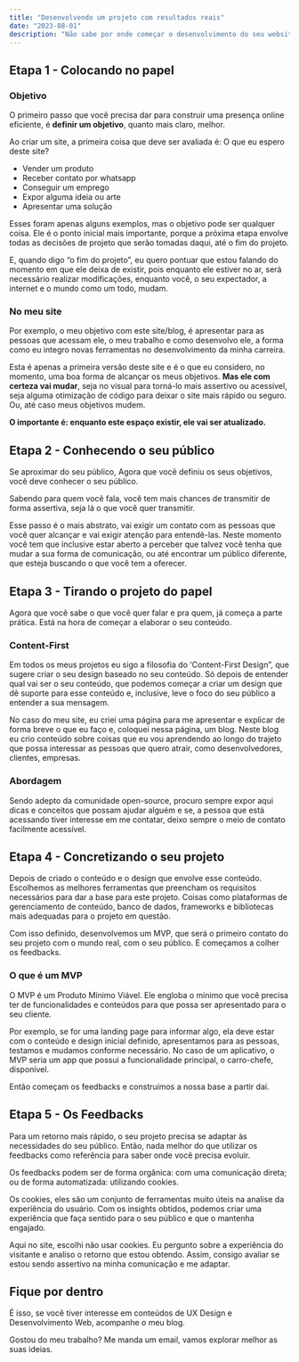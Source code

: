 ```yaml
---
title: "Desenvolvendo um projeto com resultados reais"
date: "2023-08-01"
description: "Não sabe por onde começar o desenvolvimento do seu website? Sempre começe pelo objetivo."
---
```


## **Etapa 1 - Colocando no papel**

### **Objetivo**

O primeiro passo que você precisa dar para construir uma presença online eficiente, é **definir um objetivo**, quanto mais claro, melhor.

Ao criar um site, a primeira coisa que deve ser avaliada é: O que eu espero deste site?

- Vender um produto
- Receber contato por whatsapp
- Conseguir um emprego
- Expor alguma ideia ou arte
- Apresentar uma solução

Esses foram apenas alguns exemplos, mas o objetivo pode ser qualquer coisa. Ele é o ponto inicial mais importante, porque a próxima etapa envolve todas as decisões de projeto que serão tomadas daqui, até o fim do projeto.

E, quando digo “o fim do projeto”, eu quero pontuar que estou falando do momento em que ele deixa de existir, pois enquanto ele estiver no ar, será necessário realizar modificações, enquanto você, o seu expectador, a internet e o mundo como um todo, mudam.

### **No meu site**

Por exemplo, o meu objetivo com este site/blog, é apresentar para as pessoas que acessam ele, o meu trabalho e como desenvolvo ele, a forma como eu integro novas ferramentas no desenvolvimento da minha carreira.

Esta é apenas a primeira versão deste site e é o que eu considero, no momento, uma boa forma de alcançar os meus objetivos. **Mas ele com certeza vai mudar**, seja no visual para torná-lo mais assertivo ou acessível, seja alguma otimização de código para deixar o site mais rápido ou seguro. Ou, até caso meus objetivos mudem.

**O importante é: enquanto este espaço existir, ele vai ser atualizado.**

## **Etapa 2 - Conhecendo o seu público**

Se aproximar do seu público, Agora que você definiu os seus objetivos, você deve conhecer o seu público.

Sabendo para quem você fala, você tem mais chances de transmitir de forma assertiva, seja lá o que você quer transmitir.

Esse passo é o mais abstrato, vai exigir um contato com as pessoas que você quer alcançar e vai exigir atenção para entendê-las. Neste momento você tem que inclusive estar aberto a perceber que talvez você tenha que mudar a sua forma de comunicação, ou até encontrar um público diferente, que esteja buscando o que você tem a oferecer.

## **Etapa 3 - Tirando o projeto do papel**

Agora que você sabe o que você quer falar e pra quem, já começa a parte prática. Está na hora de começar a elaborar o seu conteúdo.

### **Content-First**

Em todos os meus projetos eu sigo a filosofia do ‘Content-First Design”, que sugere criar o seu design baseado no seu conteúdo. Só depois de entender qual vai ser o seu conteúdo, que podemos começar a criar um design que dê suporte para esse conteúdo e, inclusive, leve o foco do seu público a entender a sua mensagem.

No caso do meu site, eu criei uma página para me apresentar e explicar de forma breve o que eu faço e, coloquei nessa página, um blog. Neste blog eu crio conteúdo sobre coisas que eu vou aprendendo ao longo do trajeto que possa interessar as pessoas que quero atrair, como desenvolvedores, clientes, empresas.

### **Abordagem**

Sendo adepto da comunidade open-source, procuro sempre expor aqui dicas e conceitos que possam ajudar alguém e se, a pessoa que está acessando tiver interesse em me contatar, deixo sempre o meio de contato facilmente acessível.

## **Etapa 4 - Concretizando o seu projeto**

Depois de criado o conteúdo e o design que envolve esse conteúdo. Escolhemos as melhores ferramentas que preencham os requisitos necessários para dar a base para este projeto. Coisas como plataformas de gerenciamento de conteúdo, banco de dados, frameworks e bibliotecas mais adequadas para o projeto em questão.

Com isso definido, desenvolvemos um MVP, que será o primeiro contato do seu projeto com o mundo real, com o seu público. E começamos a colher os feedbacks.

### **O que é um MVP**

O MVP é um Produto Mínimo Viável. Ele engloba o mínimo que você precisa ter de funcionalidades e conteúdos para que possa ser apresentado para o seu cliente.

Por exemplo, se for uma landing page para informar algo, ela deve estar com o conteúdo e design inicial definido, apresentamos para as pessoas, testamos e mudamos conforme necessário. No caso de um aplicativo, o MVP seria um app que possui a funcionalidade principal, o carro-chefe, disponível.

Então começam os feedbacks e construímos a nossa base a partir daí.

## **Etapa 5 - Os Feedbacks**

Para um retorno mais rápido, o seu projeto precisa se adaptar às necessidades do seu público. Então, nada melhor do que utilizar os feedbacks como referência para saber onde você precisa evoluir.

Os feedbacks podem ser de forma orgânica: com uma comunicação direta; ou de forma automatizada: utilizando cookies.

Os cookies, eles são um conjunto de ferramentas muito úteis na analise da experiência do usuário. Com os insights obtidos, podemos criar uma experiência que faça sentido para o seu público e que o mantenha engajado.

Aqui no site, escolhi não usar cookies. Eu pergunto sobre a experiência do visitante e analiso o retorno que estou obtendo. Assim, consigo avaliar se estou sendo assertivo na minha comunicação e me adaptar.

## **Fique por dentro**

É isso, se você tiver interesse em conteúdos de UX Design e Desenvolvimento Web, acompanhe o meu blog.

Gostou do meu trabalho? Me manda um email, vamos explorar melhor as suas ideias.
